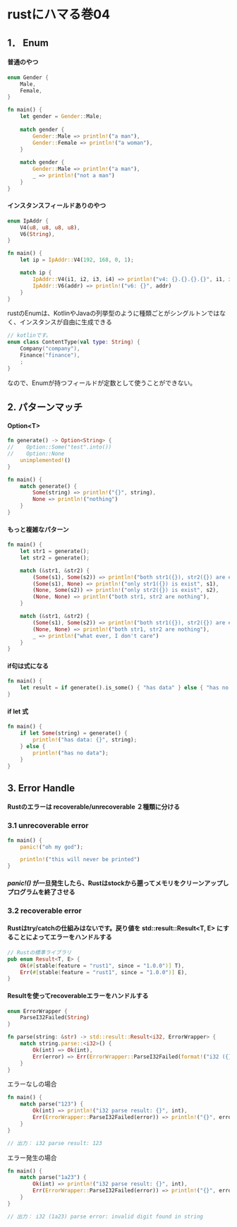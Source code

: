 # rustにハマる巻04

## 1． Enum

#### 普通のやつ
  
```rust
enum Gender {
    Male,
    Female,
}

fn main() {
    let gender = Gender::Male;
    
    match gender {
        Gender::Male => println!("a man"),
        Gender::Female => println!("a woman"),
    }
    
    match gender {
        Gender::Male => println!("a man"),
        _ => println!("not a man")
    }
}
```

#### インスタンスフィールドありのやつ

```rust
enum IpAddr {
    V4(u8, u8, u8, u8),
    V6(String),
}

fn main() {
    let ip = IpAddr::V4(192, 168, 0, 1);

    match ip {
        IpAddr::V4(i1, i2, i3, i4) => println!("v4: {}.{}.{}.{}", i1, i2, i3, i4),
        IpAddr::V6(addr) => println!("v6: {}", addr)
    }
}
```

rustのEnumは、KotlinやJavaの列挙型のように種類ごとがシングルトンではなく、インスタンスが自由に生成できる

```kotlin
// kotlinです。
enum class ContentType(val type: String) {
    Company("company"),
    Finance("finance"),
    ;
}
```

なので、Enumが持つフィールドが定数として使うことができない。

## 2. パターンマッチ

#### Option\<T>

```rust
fn generate() -> Option<String> {
//    Option::Some("test".into())
//    Option::None
    unimplemented!()
}

fn main() {
    match generate() {
        Some(string) => println!("{}", string),
        None => println!("nothing")
    }
}
```

#### もっと複雑なパターン

```rust
fn main() {
    let str1 = generate();
    let str2 = generate();

    match (&str1, &str2) {
        (Some(s1), Some(s2)) => println!("both str1({}), str2({}) are exist", s1, s2),
        (Some(s1), None) => println!("only str1({}) is exist", s1),
        (None, Some(s2)) => println!("only str2({}) is exist", s2),
        (None, None) => println!("both str1, str2 are nothing"),
    }

    match (&str1, &str2) {
        (Some(s1), Some(s2)) => println!("both str1({}), str2({}) are exist", s1, s2),
        (None, None) => println!("both str1, str2 are nothing"),
        _ => println!("what ever, I don't care")
    }
}
```

#### if句は式になる

```rust
fn main() {
    let result = if generate().is_some() { "has data" } else { "has no data" };
}
```

#### if let 式

```rust
fn main() {
    if let Some(string) = generate() {
        println!("has data: {}", string);
    } else {
        println!("has no data");
    }
}
```

## 3. Error Handle

#### Rustのエラーは recoverable/unrecoverable ２種類に分ける

### 3.1 unrecoverable error

```rust
fn main() {
    panic!("oh my god");

    println!("this will never be printed")
}
```

#### *panic!()* が一旦発生したら、Rustはstockから遡ってメモリをクリーンアップしプログラムを終了させる

### 3.2 recoverable error

#### Rustはtry/catchの仕組みはないです。戻り値を std::result::Result\<T, E> にすることによってエラーをハンドルする

```rust
// Rustの標準ライブラリ
pub enum Result<T, E> {
    Ok(#[stable(feature = "rust1", since = "1.0.0")] T),
    Err(#[stable(feature = "rust1", since = "1.0.0")] E),
}
```

#### Resultを使ってrecoverableエラーをハンドルする

```rust
enum ErrorWrapper {
    ParseI32Failed(String)
}

fn parse(string: &str) -> std::result::Result<i32, ErrorWrapper> {
    match string.parse::<i32>() {
        Ok(int) => Ok(int),
        Err(error) => Err(ErrorWrapper::ParseI32Failed(format!("i32 ({}) parse error: {}", string, error)))
    }
}
```

エラーなしの場合

```rust
fn main() {
    match parse("123") {
        Ok(int) => println!("i32 parse result: {}", int),
        Err(ErrorWrapper::ParseI32Failed(error)) => println!("{}", error)
    }
}

// 出力： i32 parse result: 123
```

エラー発生の場合

```rust
fn main() {
    match parse("1a23") {
        Ok(int) => println!("i32 parse result: {}", int),
        Err(ErrorWrapper::ParseI32Failed(error)) => println!("{}", error)
    }
}

// 出力： i32 (1a23) parse error: invalid digit found in string
```
